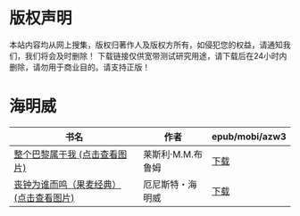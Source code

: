 # 版权声明

本站内容均从网上搜集，版权归著作人及版权方所有，如侵犯您的权益，请通知我们，我们将会及时删除！ 下载链接仅供宽带测试研究用途，请下载后在24小时内删除，请勿用于商业目的。请支持正版！

# 海明威

| 书名 | 作者 | epub/mobi/azw3 |
| --- | --- | --- |
| [整个巴黎属于我 (点击查看图片)](https://www.dushupai.com/attachment/2024/06/08/cc2193a91d4f0ae0.jpg) | 莱斯利·M.M.布鲁姆 | [下载](https://url89.ctfile.com/f/31084289-1357045972-d0dfdd?p=8866) |
| [丧钟为谁而鸣（果麦经典） (点击查看图片)](https://www.dushupai.com/attachment/2024/06/05/6e70a64cc6a0566c.jpg) | 厄尼斯特・海明威 | [下载](https://url89.ctfile.com/f/31084289-1357025095-8834f9?p=8866) |
